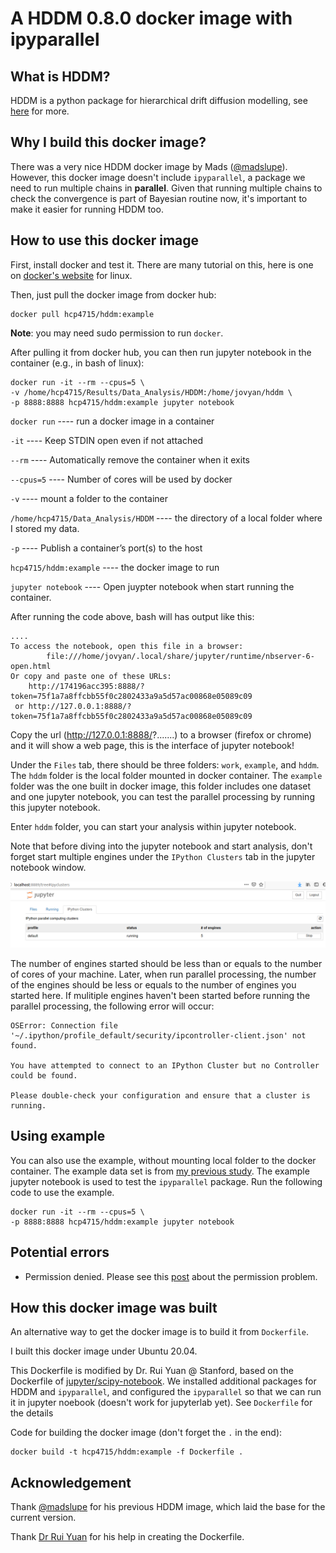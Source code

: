 # A HDDM 0.8.0 docker image with ipyparallel

## What is HDDM? 
HDDM is a python package for hierarchical drift diffusion modelling, see [here](http://ski.clps.brown.edu/hddm_docs/index.html) for more.

## Why I build this docker image?
There was a very nice HDDM docker image by Mads ([@madslupe](https://hub.docker.com/r/madslupe/hddm)). However, this docker image doesn't include `ipyparallel`, a package we need to run multiple chains in **parallel**. Given that running multiple chains to check the convergence is part of Bayesian routine now, it's important to make it easier for running HDDM too. 

## How to use this docker image

First, install docker and test it. There are many tutorial on this, here is one on [docker's website](https://docs.docker.com/engine/install/ubuntu/) for linux.

Then, just pull the docker image from docker hub:

```
docker pull hcp4715/hddm:example
```

**Note**: you may need sudo permission to run `docker`.

After pulling it from docker hub, you can then run jupyter notebook in the container (e.g., in bash of linux):

```
docker run -it --rm --cpus=5 \
-v /home/hcp4715/Results/Data_Analysis/HDDM:/home/jovyan/hddm \
-p 8888:8888 hcp4715/hddm:example jupyter notebook
```

`docker run` ---- run a docker image in a container

`-it` ---- Keep STDIN open even if not attached

`--rm` ---- Automatically remove the container when it exits

`--cpus=5` ---- Number of cores will be used by docker

`-v` ---- mount a folder to the container

`/home/hcp4715/Data_Analysis/HDDM` ---- the directory of a local folder where I stored my data. 

`-p` ---- Publish a container’s port(s) to the host

`hcp4715/hddm:example` ---- the docker image to run

`jupyter notebook` ---- Open juypter notebook when start running the container.

After running the code above, bash will has output like this:

```
....
To access the notebook, open this file in a browser:
        file:///home/jovyan/.local/share/jupyter/runtime/nbserver-6-open.html
Or copy and paste one of these URLs:
    http://174196acc395:8888/?token=75f1a7a8ffcbb55f0c2802433a9a5d57ac00868e05089c09
 or http://127.0.0.1:8888/?token=75f1a7a8ffcbb55f0c2802433a9a5d57ac00868e05089c09
```

Copy the url (http://127.0.0.1:8888/?.......) to a browser (firefox or chrome) and it will show a web page, this is the interface of jupyter notebook! 

Under the `Files` tab, there should be three folders: `work`, `example`, and `hddm`. The `hddm` folder is the local folder mounted in docker container. The `example` folder was the one built in docker image, this folder includes one dataset and one jupyter notebook, you can test the parallel processing by running this jupyter notebook.

Enter `hddm` folder, you can start your analysis within jupyter notebook.

Note that before diving into the jupyter notebook and start analysis, don't forget start multiple engines under the `IPython Clusters` tab in the jupyter notebook window.

![screenshot for ipython clusters](pic/icluster.png)

The number of engines started should be less than or equals to the number of cores of your machine. Later, when run parallel processing, the number of the engines should be less or equals to the number of engines you started here. If mulitiple engines haven't been started before running the parallel processing, the following error will occur:

```
OSError: Connection file '~/.ipython/profile_default/security/ipcontroller-client.json' not found.

You have attempted to connect to an IPython Cluster but no Controller could be found.

Please double-check your configuration and ensure that a cluster is running.
```

## Using example
You can also use the example, without mounting local folder to the docker container. The example data set is from [my previous study](https://collabra.org/articles/10.1525/collabra.301/). The example jupyter notebook is used to test the `ipyparallel` package. Run the following code to use the example.

```
docker run -it --rm --cpus=5 \
-p 8888:8888 hcp4715/hddm:example jupyter notebook
```

## Potential errors
* Permission denied. Please see this [post](https://groups.google.com/forum/#!topic/hddm-users/Qh-aOC0N6cU) about the permission problem.

## How this docker image was built
An alternative way to get the docker image is to build it from `Dockerfile`.

I built this docker image under Ubuntu 20.04. 

This Dockerfile is modified by Dr. Rui Yuan @ Stanford, based on the Dockerfile of [jupyter/scipy-notebook](https://hub.docker.com/r/jupyter/scipy-notebook/dockerfile). We installed additional packages for HDDM and `ipyparallel`, and configured the `ipyparallel` so that we can run it in jupyter noebook (doesn't work for jupyterlab yet). See `Dockerfile` for the details

Code for building the docker image (don't forget the `.` in the end):

```
docker build -t hcp4715/hddm:example -f Dockerfile .
```

## Acknowledgement
Thank [@madslupe](https://github.com/madslupe) for his previous HDDM image, which laid the base for the current version.

Thank [Dr Rui Yuan](https://scholar.google.com/citations?user=h8_wSLkAAAAJ&hl=en) for his help in creating the Dockerfile.
